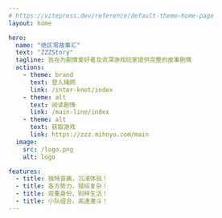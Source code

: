 ```yaml
---
# https://vitepress.dev/reference/default-theme-home-page
layout: home

hero:
  name: "绝区零故事汇"
  text: "ZZZStory"
  tagline: 旨在为剧情爱好者及资深游戏玩家提供完整的故事剧情
  actions:
    - theme: brand
      text: 登入绳网
      link: /inter-knot/index
    - theme: alt
      text: 阅读剧情
      link: /main-line/index
    - theme: alt
      text: 获取游戏
      link: https://zzz.mihoyo.com/main
  image:
    src: /logo.png
    alt: logo

features:
  - title: 独特音画，沉浸体验！
  - title: 各方势力，错综复杂！
  - title: 双重身份，别样生活！
  - title: 小队组合，高速激斗！
---
```

